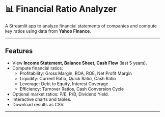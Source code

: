 # 📊 Financial Ratio Analyzer

A Streamlit app to analyze financial statements of companies and compute key ratios using data from **Yahoo Finance**.

---

## Features
- View **Income Statement, Balance Sheet, Cash Flow** (last 5 years).
- Compute financial ratios:
  - Profitability: Gross Margin, ROA, ROE, Net Profit Margin
  - Liquidity: Current Ratio, Quick Ratio, Cash Ratio
  - Leverage: Debt to Equity, Interest Coverage
  - Efficiency: Turnover Ratios, Cash Conversion Cycle
- Optional market ratios: P/E, P/B, Dividend Yield.
- Interactive charts and tables.
- Download results as CSV.

---

